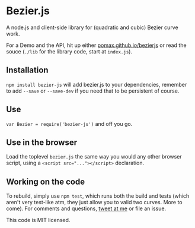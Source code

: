 # Bezier.js

A node.js and client-side library for (quadratic and cubic) Bezier curve work.

For a Demo and the API, hit up either [pomax.github.io/bezierjs](http://pomax.github.io/bezierjs)
or read the souce (`./lib` for the library code, start at `index.js`).

## Installation

`npm install bezier-js` will add bezier.js to your dependencies, remember to add `--save` or `--save-dev` if you need that to be persistent of course.

## Use

`var Bezier = require('bezier-js')` and off you go.

## Use in the browser

Load the toplevel `bezier.js` the same way you would any other browser script, using a `<script src="..."></script>` declaration.

## Working on the code

To rebuild, simply use `npm test`, which runs both the build and tests (which aren't very
test-like atm, they just allow you to valid two curves. More to come). For comments and
questions, [tweet at me](https://twitter.com/TheRealPomax) or file an issue.

This code is MIT licensed.
